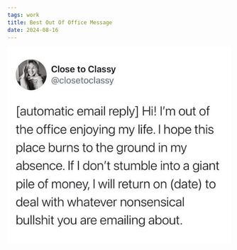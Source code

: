 ```yaml
---
tags: work
title: Best Out Of Office Message
date: 2024-08-16
---
```


![workooo.png](https://raw.githubusercontent.com/muneer78/muneer78.github.io/master/images/workooo.jpg)
